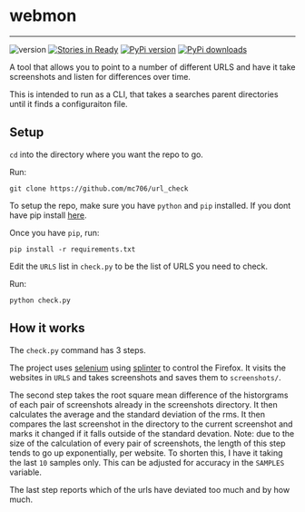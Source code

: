 # webmon
---
![version](https://img.shields.io/badge/version-0.0.3-blue.svg)
[![Stories in Ready](https://badge.waffle.io/mc706/webmon.png?label=ready&title=Ready)](https://waffle.io/mc706/webmon)
[![PyPi version](https://pypip.in/v/webmon/badge.png)](https://crate.io/packages/webmon/)
[![PyPi downloads](https://pypip.in/d/webmon/badge.png)](https://crate.io/packages/webmon/)

A tool that allows you to point to a number of different URLS and have it take screenshots and listen for differences 
over time.

This is intended to run as a CLI, that takes a searches parent directories until it finds a configuraiton file.


## Setup
`cd` into the directory where you want the repo to go.

Run:
```
git clone https://github.com/mc706/url_check
```

To setup the repo, make sure you have `python` and `pip` installed. If you dont have pip install 
[here](https://pip.pypa.io/en/stable/installing/).


Once you have `pip`, run:

```
pip install -r requirements.txt
```

Edit the `URLS` list in `check.py` to be the list of URLS you need to check.

Run:

```
python check.py
```


## How it works
The `check.py` command has 3 steps.

The project uses [selenium]() using [splinter]() to control the Firefox. It visits the websites in `URLS`
and takes screenshots and saves them to `screenshots/`.

The second step takes the root square mean difference of the historgrams of each pair of screenshots already in 
the screenshots directory. It then calculates the average and the standard deviation of the rms. It then compares the 
last screenshot in the directory to the current screenshot and marks it changed if it falls outside of the standard devation.
Note: due to the size of the calculation of every pair of screenshots, the length of this step tends to go up exponentially,
per website. To shorten this, I have it taking the last `10` samples only. This can be adjusted for accuracy in the `SAMPLES`
variable.

The last step reports which of the urls have deviated too much and by how much.

